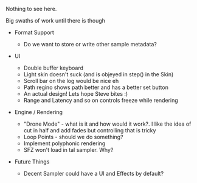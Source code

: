 Nothing to see here.

Big swaths of work until there is though

- Format Support
    - Do we want to store or write other sample metadata?

- UI
    - Double buffer keyboard
    - Light skin doesn't suck (and is objeyed in step() in the Skin)
    - Scroll bar on the log would be nice eh
    - Path regino shows path better and has a better set button
    - An actual design! Lets hope Steve bites :)
    - Range and Latency and so on controls freeze while rendering

- Engine / Rendering
    - "Drone Mode" - what is it and how would it work?. I like the idea of cut in
      half and add fades but controlling that is tricky
    - Loop Points - should we do something?
    - Implement polyphonic rendering
    - SFZ won't load in tal sampler. Why?


- Future Things
    - Decent Sampler could have a UI and Effects by default?
